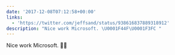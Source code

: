 ```yaml
---
date: '2017-12-08T07:12:58+00:00'
links:
  - 'https://twitter.com/jeffsand/status/938616837889318912'
description: "Nice work Microsoft. \U0001F44F\U0001F3FC "
---
```

Nice work Microsoft. 👏🏼 
